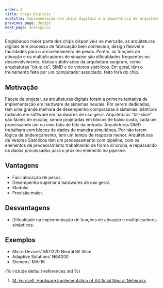 ```yaml
---
order: 3
title: Chips Digitais
subtitle: Implementação com chips digitais e a importância de arquiteturas SIMD.
previous_page: design
next_page: analogicos 
---
```

Englobando maior parte dos chips disponíveis no mercado, as arquiteturas digitais tem processo de fabricação bem conhecido, design flexivel e facilidades para o armazenamento de pesos.
Porém, as funções de ativação e os multipĺicadores de sinapse são dificuldades frequentes no desenvolvimento.
Várias subdivisões da arquitetura surgiram, como arquitaturas "bit-slice", SIMD e de vetores sistólicos.
Em geral, têm o treinamento feito por um computador associado, feito fora do chip.

## Motivação
Fáceis de projetar, as arquiteturas digitais foram a primeira tentativa de implementação em hardware de sistemas neurais.
Por serem dedicadas, tem uma grande melhora de desempenho comparadas à sistemas idênticos rodando em software em hardwares de uso geral.
Arquiteturas "bit-slice" são fáceis de escalar, sendo projetadas em blocos de baixo custo, cada um processando um ou uma fatia de bits da entrada.
Arquiteturas SIMD trabalham com blocos de dados de maneira simultânea. Por não terem lógica de endereçamento, tem um tempo de resposta menor.
Arquiteturas de Vetores Sistólicos têm um processamento com pipeline, com os elementos de processamento trabalhando de forma síncrona, e repassando os dados processados para o próximo elemento no pipeline.

## Vantagens
* Facil alocação de pesos.
* Desempenho superior à hardwares de uso geral.
* Modular
* Precisão maior.

## Desvantagens
* Dificuldade na implementação de funções de ativação e multiplicadores sinápticos.

## Exemplos
* Micro Devices’ MD1220 Neural Bit Slice
* Adaptive Solutions’ N64000
* Siemens’ MA-16

{% include default-references.md %}

1. [M. Forssell, Hardware Implementation of Artificial Neural Networks](https://users.ece.cmu.edu/~pgrover/teaching/files/NeuromorphicComputing.pdf)